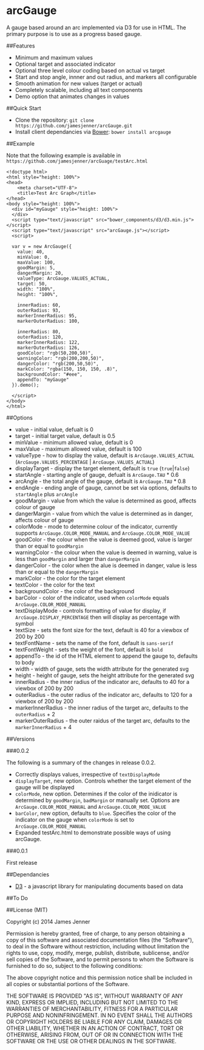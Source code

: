 arcGauge
========

A gauge based around an arc implemented via D3 for use in HTML. The primary purpose is to use as a progress based gauge. 

##Features

* Minimum and maximum values
* Optional target and associated indicator
* Optional three level colour coding based on actual vs target
* Start and stop angle, innner and out radius, and markers all configurable
* Smooth animation for new values (target or actual)
* Completely scalable, including all text components
* Demo option that animates changes in values

##Quick Start

- Clone the repository: `git clone https://github.com/jamesjenner/arcGauge.git`
- Install client dependancies via [Bower](http://bower.io): `bower install arcgauge`

##Example

Note that the following example is available in `https://github.com/jamesjenner/arcGuage/testArc.html`

    <!doctype html>
    <html style="height: 100%">
    <head>
        <meta charset="UTF-8">
        <title>Test Arc Graph</title>
    </head>
    <body style="height: 100%">
      <div id="myGauge" style="height: 100%">
      </div>
      <script type="text/javascript" src="bower_components/d3/d3.min.js"></script>
      <script type="text/javascript" src="arcGauge.js"></script>
      <script>

      var v = new ArcGauge({
        value: 40, 
        minValue: 0,
        maxValue: 100,
        goodMargin: 5,
        dangerMargin: 20,
        valueType: ArcGauge.VALUES_ACTUAL,
        target: 50,
        width: "100%",
        height: "100%",

        innerRadius: 60,
        outerRadius: 93,
        markerInnerRadius: 95,
        markerOuterRadius: 100,

        innerRadius: 80,
        outerRadius: 120,
        markerInnerRadius: 122,
        markerOuterRadius: 126,
        goodColor: "rgb(50,200,50)",
        warningColor: "rgb(200,200,50)",
        dangerColor: "rgb(200,50,50)",
        markColor: "rgba(150, 150, 150, .8)",
        backgroundColor: "#eee",
        appendTo: "myGauge"
      }).demo();

      </script>  
    </body>
    </html>

##Options

* value - initial value, defualt is 0
* target - initial target value, default is 0.5
* minValue - minimum allowed value, default is 0
* maxValue - maximum allowed value, default is 100
* valueType - how to display the value, default is `ArcGauge.VALUES_ACTUAL` (`ArcGauge.VALUES_PERCENTAGE` | `ArcGauge.VALUES_ACTUAL`) 
* displayTarget - display the target element, default is `true` (`true`|`false`) 
* startAngle - starting angle of gauge, defualt is `ArcGauge.TAU` * 0.6
* arcAngle - the total angle of the gauge, default is `ArcGauge.TAU` * 0.8
* endAngle - ending angle of gauge, cannot be set via options, defaults to `startAngle` plus `arcAngle`
* goodMargin - value from which the value is determined as good, affects colour of gauge
* dangerMargin - value from which the value is determined as in danger, affects colour of gauge
* colorMode - mode to determine colour of the indicator, currently supports `ArcGauge.COLOR_MODE_MANUAL` and `ArcGauge.COLOR_MODE_VALUE`
* goodColor - the colour when the value is deemed good, value is larger than or equal to `goodMargin`
* warningColor - the colour when the value is deemed in warning, value is less than `goodMargin` and larger than `dangerMargin`
* dangerColor - the color when the alue is deemed in danger, value is less than or equal to the `dangerMargin`
* markColor - the color for the target element
* textColor - the color for the text
* backgroundColor - the color of the background
* barColor - color of the indicator, used when `colorMode` equals `ArcGauge.COLOR_MODE_MANUAL`
* textDisplayMode - controls formatting of value for display, if `ArcGauge.DISPLAY_PERCENTAGE` then will display as percentage with symbol
* textSize - sets the font size for the text, default is 40 for a viewbox of 200 by 200
* textFontName - sets the name of the font, default is `sans-serif`
* textFontWeight - sets the weight of the font, default is `bold`
* appendTo - the id of the HTML element to append the gauge to, defaults to body
* width - width of gauge, sets the width attribute for the generated svg 
* height - height of gauge, sets the height attribute for the generated svg 
* innerRadius - the inner radius of the indicator arc, defaults to 40 for a viewbox of 200 by 200
* outerRadius - the outer radius of the indicator arc, defaults to 120 for a viewbox of 200 by 200
* markerInnerRadius - the inner radius of the target arc, defaults to the `outerRadius` + 2
* markerOuterRadius - the outer raidus of the target arc, defaults to the `markerInnerRadius` + 4


##Versions

###0.0.2 

The following is a summary of the changes in release 0.0.2.

* Correctly displays values, irrespective of `textDisplayMode`
* `displayTarget`, new option. Controls whether the target element of the gauge will be displayed
* `colorMode`, new option. Determines if the color of the inidicator is determined by `goodMargin`, `badMargin` or manually set. Options are `ArcGauge.COLOR_MODE_MANUAL` and `ArcGauge.COLOR_MODE_VALUE`
* `barColor`, new option, defaults to `blue`. Specifies the color of the indicator on the gauge when `colorMode` is set to `ArcGauge.COLOR_MODE_MANUAL`
* Expanded testArc.html to demonstrate possible ways of using arcGauge.

###0.0.1 

First release

##Dependancies

* [D3](http://d3js.org/) - a javascript library for manipulating documents based on data

##To Do

##License (MIT)

Copyright (c) 2014 James Jenner

Permission is hereby granted, free of charge, to any person obtaining a copy
of this software and associated documentation files (the "Software"), to deal
in the Software without restriction, including without limitation the rights
to use, copy, modify, merge, publish, distribute, sublicense, and/or sell
copies of the Software, and to permit persons to whom the Software is
furnished to do so, subject to the following conditions:

The above copyright notice and this permission notice shall be included in all
copies or substantial portions of the Software.

THE SOFTWARE IS PROVIDED "AS IS", WITHOUT WARRANTY OF ANY KIND, EXPRESS OR
IMPLIED, INCLUDING BUT NOT LIMITED TO THE WARRANTIES OF MERCHANTABILITY,
FITNESS FOR A PARTICULAR PURPOSE AND NONINFRINGEMENT. IN NO EVENT SHALL THE
AUTHORS OR COPYRIGHT HOLDERS BE LIABLE FOR ANY CLAIM, DAMAGES OR OTHER
LIABILITY, WHETHER IN AN ACTION OF CONTRACT, TORT OR OTHERWISE, ARISING FROM,
OUT OF OR IN CONNECTION WITH THE SOFTWARE OR THE USE OR OTHER DEALINGS IN THE
SOFTWARE.